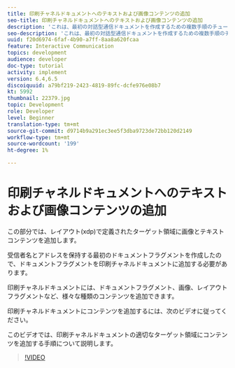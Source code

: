 ```yaml
---
title: 印刷チャネルドキュメントへのテキストおよび画像コンテンツの追加
seo-title: 印刷チャネルドキュメントへのテキストおよび画像コンテンツの追加
description: 'これは、最初の対話型通信ドキュメントを作成するための複数手順のチュートリアルのパート7です。 この部分では、レイアウト(xdp)で定義されたターゲット領域に画像とテキストコンテンツを追加します。 '
seo-description: 'これは、最初の対話型通信ドキュメントを作成するための複数手順のチュートリアルのパート7です。 この部分では、レイアウト(xdp)で定義されたターゲット領域に画像とテキストコンテンツを追加します。 '
uuid: f20d6974-6faf-4b90-a7ff-8aa8a620fcaa
feature: Interactive Communication
topics: development
audience: developer
doc-type: tutorial
activity: implement
version: 6.4,6.5
discoiquuid: a79bf219-2423-4819-89fc-dcfe976e08b7
kt: 5992
thumbnail: 22379.jpg
topic: Development
role: Developer
level: Beginner
translation-type: tm+mt
source-git-commit: d9714b9a291ec3ee5f3dba9723de72bb120d2149
workflow-type: tm+mt
source-wordcount: '199'
ht-degree: 1%

---
```



# 印刷チャネルドキュメントへのテキストおよび画像コンテンツの追加

この部分では、レイアウト(xdp)で定義されたターゲット領域に画像とテキストコンテンツを追加します。

受信者名とアドレスを保持する最初のドキュメントフラグメントを作成したので、ドキュメントフラグメントを印刷チャネルドキュメントに追加する必要があります。

印刷チャネルドキュメントには、ドキュメントフラグメント、画像、レイアウトフラグメントなど、様々な種類のコンテンツを追加できます。

印刷チャネルドキュメントにコンテンツを追加するには、次のビデオに従ってください。

このビデオでは、印刷チャネルドキュメントの適切なターゲット領域にコンテンツを追加する手順について説明します。

>[!VIDEO](https://video.tv.adobe.com/v/22379t2/?quality=9&learn=on)


